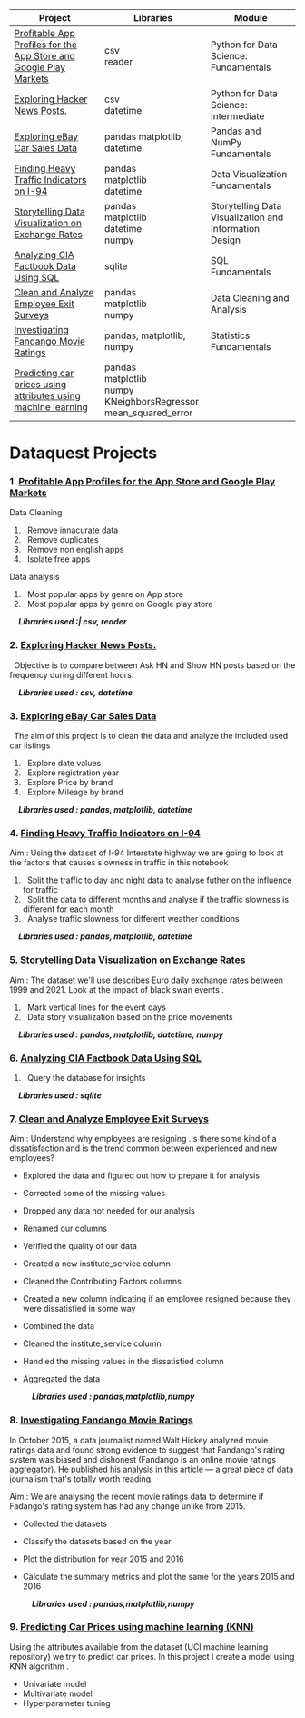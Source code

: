Project | Libraries | Module
-- | -- | --
<a href="https://github.com/pravvvv/Dataquest_notes/blob/main/Profitable%20App%20Profiles%20for%20the%20App%20Store%20and%20Google%20Play%20Markets.ipynb">Profitable App Profiles for the App Store and Google Play Markets</a>|csv <br /> reader | Python for Data Science: Fundamentals
<a href="https://github.com/pravvvv/Dataquest_Data_Scientist_Path/blob/main/Exploring%20Hacker%20News%20Posts.ipynb">Exploring Hacker News Posts.</a>|csv<br />  datetime|Python for Data Science: Intermediate
<a href="https://github.com/pravvvv/Dataquest_Data_Scientist_Path/blob/main/Exploring%20eBay%20Car%20Sales%20Data.ipynb">Exploring eBay Car Sales Data</a>|pandas  matplotlib, datetime|Pandas and NumPy Fundamentals
<a href="https://github.com/pravvvv/Dataquest_Data_Scientist_Path/blob/main/Finding%20Heavy%20Traffic%20Indicators%20on%20I-94.ipynb">Finding Heavy Traffic Indicators on I-94</a>|pandas<br />  matplotlib<br />  datetime |Data Visualization Fundamentals
<a href="https://github.com/pravvvv/Dataquest_Data_Scientist_Path/blob/main/Storytelling%20Data%20Visualization%20on%20Exchange%20Rates.ipynb">Storytelling Data Visualization on Exchange Rates</a>| pandas<br />  matplotlib<br />  datetime<br />  numpy|Storytelling Data Visualization and Information Design
<a href="https://github.com/pravvvv/Dataquest_Data_Scientist_Path/blob/main/Analyzing%20CIA%20Factbook%20Data%20Using%20SQL.ipynb">Analyzing CIA Factbook Data Using SQL</a>|sqlite|SQL Fundamentals
<a href="https://github.com/pravvvv/Dataquest_Data_Scientist_Path/blob/main/Clean%20and%20Analyze%20Employee%20Exit%20Surveys.ipynb">Clean and Analyze Employee Exit Surveys</a>|pandas<br />  matplotlib<br />  numpy|Data Cleaning and Analysis
<a href="https://github.com/pravvvv/Dataquest_Data_Scientist_Path/blob/main/Investigating%20Fandango%20Movie%20Ratings.ipynb">Investigating Fandango Movie Ratings</a>|pandas, matplotlib, numpy |Statistics Fundamentals
<a href="https://github.com/pravvvv/Dataquest_Data_Scientist_Path/blob/main/Predicting%20Car%20Prices.ipynb">Predicting car prices using attributes using machine learning</a>|pandas<br /> matplotlib<br /> numpy<br /> KNeighborsRegressor<br /> mean_squared_error



# Dataquest Projects
### 1. <a href="https://github.com/pravvvv/Dataquest_notes/blob/main/Profitable%20App%20Profiles%20for%20the%20App%20Store%20and%20Google%20Play%20Markets.ipynb">Profitable App Profiles for the App Store and Google Play Markets</a>

Data Cleaning <br />
1. &nbsp; Remove innacurate data <br />
2. &nbsp; Remove duplicates <br />
3. &nbsp; Remove non english apps <br />
4. &nbsp; Isolate free apps <br />

Data analysis <br />
1. &nbsp; Most popular apps by genre on App store  <br />
2. &nbsp; Most popular apps by genre on Google play store  <br />

&nbsp; &nbsp; <b><i>Libraries used :| csv, reader</i></b>

### 2. <a href="https://github.com/pravvvv/Dataquest_Data_Scientist_Path/blob/main/Exploring%20Hacker%20News%20Posts.ipynb">Exploring Hacker News Posts.</a>

&nbsp; Objective is to compare between Ask HN and Show HN posts based on the frequency during different hours.

  &nbsp; &nbsp; <b><i>Libraries used : csv, datetime</i></b>

### 3. <a href="https://github.com/pravvvv/Dataquest_Data_Scientist_Path/blob/main/Exploring%20eBay%20Car%20Sales%20Data.ipynb">Exploring eBay Car Sales Data</a>

&nbsp; The aim of this project is to clean the data and analyze the included used car listings

1. &nbsp; Explore date values
2. &nbsp; Explore registration year
3. &nbsp; Explore Price by brand
4. &nbsp; Explore Mileage by brand

  &nbsp; &nbsp; <b><i>Libraries used : pandas, matplotlib, datetime</i></b>

### 4. <a href="https://github.com/pravvvv/Dataquest_Data_Scientist_Path/blob/main/Finding%20Heavy%20Traffic%20Indicators%20on%20I-94.ipynb">Finding Heavy Traffic Indicators on I-94</a>

Aim : Using the dataset of I-94 Interstate highway we are going to look at the factors that causes slowness in traffic in this notebook

1. &nbsp; Split the traffic to day and night data to analyse futher on the influence for traffic 
2. &nbsp; Split the data to different months and analyse if the traffic slowness is different for each month
3. &nbsp; Analyse traffic slowness for different weather conditions
 
  &nbsp; &nbsp; <b><i>Libraries used : pandas, matplotlib, datetime</i></b>
  
### 5. <a href="https://github.com/pravvvv/Dataquest_Data_Scientist_Path/blob/main/Storytelling%20Data%20Visualization%20on%20Exchange%20Rates.ipynb">Storytelling Data Visualization on Exchange Rates</a>
  
Aim : The dataset we'll use describes Euro daily exchange rates between 1999 and 2021. Look at the impact of black swan events .
  
1. &nbsp; Mark vertical lines for the event days
2. &nbsp; Data story visualization based on the price movements
  
  &nbsp; &nbsp; <b><i>Libraries used : pandas, matplotlib, datetime, numpy</i></b>

### 6. <a href="https://github.com/pravvvv/Dataquest_Data_Scientist_Path/blob/main/Analyzing%20CIA%20Factbook%20Data%20Using%20SQL.ipynb">Analyzing CIA Factbook Data Using SQL</a>

1. &nbsp; Query the database for insights


  &nbsp; &nbsp; <b><i>Libraries used : sqlite</i></b>

### 7. <a href="https://github.com/pravvvv/Dataquest_Data_Scientist_Path/blob/main/Clean%20and%20Analyze%20Employee%20Exit%20Surveys.ipynb">Clean and Analyze Employee Exit Surveys</a>

Aim : Understand why employees are resigning .Is there some kind of a dissatisfaction and is the trend common between experienced and new employees?

* Explored the data and figured out how to prepare it for analysis
* Corrected some of the missing values
* Dropped any data not needed for our analysis
* Renamed our columns
* Verified the quality of our data
* Created a new institute_service column
* Cleaned the Contributing Factors columns
* Created a new column indicating if an employee resigned because they were dissatisfied in some way
* Combined the data
* Cleaned the institute_service column
* Handled the missing values in the dissatisfied column
* Aggregated the data

  &nbsp; &nbsp; <b><i>Libraries used : pandas,matplotlib,numpy</i></b>

### 8. <a href="https://github.com/pravvvv/Dataquest_Data_Scientist_Path/blob/main/Investigating%20Fandango%20Movie%20Ratings.ipynb">Investigating Fandango Movie Ratings</a>

In October 2015, a data journalist named Walt Hickey analyzed movie ratings data and found strong evidence to suggest that Fandango's rating system was biased and dishonest (Fandango is an online movie ratings aggregator). He published his analysis in this article — a great piece of data journalism that's totally worth reading.

Aim : We are analysing the recent movie ratings data to determine if Fadango's rating system has had any change unlike from 2015. 

* Collected the datasets 
* Classify the datasets based on the year
* Plot the distribution for year 2015 and 2016
* Calculate the summary metrics and plot the same for the years 2015 and 2016

  &nbsp; &nbsp; <b><i>Libraries used : pandas,matplotlib,numpy</i></b>
  
### 9. <a href="https://github.com/pravvvv/Dataquest_Data_Scientist_Path/blob/main/Predicting%20Car%20Prices.ipynb">Predicting Car Prices using machine learning (KNN)</a>

Using the attributes available from the dataset (UCI machine learning repository) we try to predict car prices. 
In this project I create a model using KNN algorithm .

* Univariate model  
* Multivariate model
* Hyperparameter tuning

